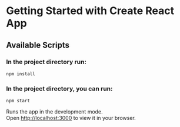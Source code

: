 # Getting Started with Create React App


## Available Scripts


### In the project directory run:
```
npm install
```


### In the project directory, you can run:
```
npm start
```
Runs the app in the development mode.\
Open [http://localhost:3000](http://localhost:3000) to view it in your browser.
